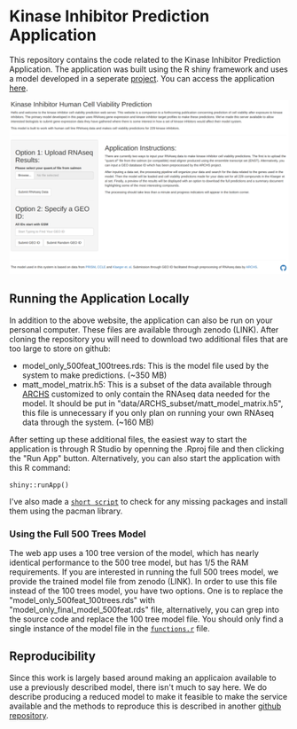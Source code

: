 # Kinase Inhibitor Prediction Application

This repository contains the code related to the Kinase Inhibitor Prediction Application. The application was built using the R shiny framework and uses a model developed in a seperate [project](https://github.com/gomezlab/PRISM_perturbations). You can access the application [here](http://kipred.gomezlab.org).

![screenshot of kinase inhibitor pred app](application_screenshot.png)

## Running the Application Locally

In addition to the above website, the application can also be run on your personal computer. These files are available through zenodo (LINK). After cloning the repository you will need to download two additional files that are too large to store on github:

* model_only_500feat_100trees.rds: This is the model file used by the system to make predictions. (~350 MB)
* matt_model_matrix.h5: This is a subset of the data available through [ARCHS](https://maayanlab.cloud/archs4/) customized to only contain the RNAseq data needed for the model. It should be put in "data/ARCHS_subset/matt_model_matrix.h5", this file is unnecessary if you only plan on running your own RNAseq data through the system. (~160 MB)

After setting up these additional files, the easiest way to start the application is through R Studio by openning the .Rproj file and then clicking the "Run App" button. Alternatively, you can also start the application with this R command:

```{r}
shiny::runApp()
```

I've also made a [`short script`](package_check.R) to check for any missing packages and install them using the pacman library.

### Using the Full 500 Trees Model

The web app uses a 100 tree version of the model, which has nearly identical performance to the 500 tree model, but has 1/5 the RAM requirements. If you are interested in running the full 500 trees model, we provide the trained model file from zenodo (LINK). In order to use this file instead of the 100 trees model, you have two options. One is to replace the "model_only_500feat_100trees.rds" with "model_only_final_model_500feat.rds" file, alternatively, you can grep into the source code and replace the 100 tree model file. You should only find a single instance of the model file in the [`functions.r`](functions.R) file.

## Reproducibility

Since this work is largely based around making an applicaion available to use a previously described model, there isn't much to say here. We do describe producing a reduced model to make it feasible to make the service available and the methods to reproduce this is described in another [github repository](https://github.com/gomezlab/PRISM_perturbations).
